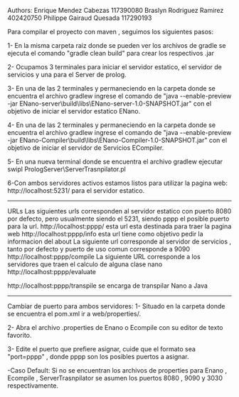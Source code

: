 Authors:
		Enrique Mendez Cabezas 117390080
		Braslyn Rodriguez Ramirez 402420750
		Philippe Gairaud Quesada 117290193

Para compilar el proyecto con maven , seguimos los siguientes pasos:

1- En la misma carpeta raiz donde se pueden ver los archivos de gradle
se ejecuta el comando "gradle clean build" para crear los
respectivos .jar

2- Ocupamos 3 terminales para iniciar el servidor estatico, el servidor de servicios
y una para el Server de prolog.

3- En una de las 2 terminales y permaneciendo en la carpeta donde 
se encuentra el archivo gradlew ingrese el comando de 
"java --enable-preview -jar ENano-server\build\libs\ENano-server-1.0-SNAPSHOT.jar"
con el objetivo de iniciar el servidor estatico ENano.

4- En una de las 2 terminales y permaneciendo en la carpeta donde 
se encuentra el archivo gradlew ingrese el comando de 
"java --enable-preview -jar ENano-Compiler\build\libs\ENano-Compiler-1.0-SNAPSHOT.jar"
con el objetivo de iniciar el servidor de Servicios ECompiler.

5- En una nueva terminal donde se encuentra el archivo gradlew ejecutar swipl PrologServer\ServerTrasnpilator.pl

6-Con ambos servidores activos estamos listos para utilizar la pagina web:
http://localhost:5231/ para el servidor estatico.

--------------------------------------------------------------------------------------------
URLs
Las siguientes urls corresponden al servidor estatico con puerto 8080 por defecto, pero
usualmente siendo el 5231, siendo pppp el posible puerto para la url.
http://localhost:pppp/ esta url esta destinada para traer la pagina web
http://localhost:pppp/info esta url tiene como objetivo pedir la informacion del about
La siguiente url corresponde al servidor de servicios , tanto por defecto y puerto de uso 
comun corresponde a 9090
http://localhost:pppp/compile 
La siguiente URL corresponde a los servidores que traen el calculo de alguna clase nano
http://localhost:pppp/evaluate 

http://localhost:pppp/transpile se encarga de transpilar Nano a Java 

--------------------------------------------------------------------------------------------
Cambiar de puerto para ambos servidores:
1- Situado en la carpeta donde se encuentra el pom.xml ir a web/properties/.

2- Abra el archivo .properties de Enano o Ecompile con su editor de texto favorito.

3- Edite el puerto que prefiere asignar, cuide que el formato sea "port=pppp" , donde pppp
son los posibles puertos a asignar.

-Caso Default:
 Si no se encuentran los archivos de properties para Enano , Ecompile , ServerTrasnpilator se asumen
 los puertos 8080 , 9090 y 3030 respectivamente.
